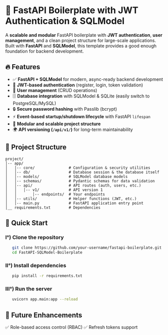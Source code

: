 # 🚀 FastAPI Boilerplate with JWT Authentication & SQLModel

A **scalable and modular** FastAPI boilerplate with **JWT authentication**, **user management**, and a clean project structure for large-scale applications. Built with **FastAPI** and **SQLModel**, this template provides a good enough foundation for backend development.

## 🔥 Features
- ✅ **FastAPI + SQLModel** for modern, async-ready backend development
- 🔐 **JWT-based authentication** (register, login, token validation)
- 👥 **User management** (CRUD operations)
- 🗄️ **Database integration** with SQLModel & SQLite (easily switch to PostgreSQL/MySQL)
- 🔒 **Secure password hashing** with Passlib (bcrypt)
- ⚡ **Event-based startup/shutdown lifecycle** with FastAPI `lifespan`
- 📂 **Modular and scalable project structure**
- 🌍 **API versioning (`/api/v1/`)** for long-term maintainability

## 📂 Project Structure

```
project/
│-- app/
│   │-- core/               # Configuration & security utilities
│   │-- db/                 # Database session & the database itself
│   │-- models/             # SQLModel database models
│   │-- schemas/            # Pydantic schemas for data validation
│   │-- api/                # API routes (auth, users, etc.)
│   │   │-- v1/             # API version 1
│   │       │-- endpoints/  # Your endpoints
│   │-- utils/              # Helper functions (JWT, etc.)
│   │-- main.py             # FastAPI application entry point
│__ requirements.txt        # Dependencies
```

## 🚀 Quick Start

### I°) Clone the repository

```bash
   git clone https://github.com/your-username/fastapi-boilerplate.git
   cd FastAPI-SQLModel-Boilerplate
```

### II°) Install dependencies

```bash
   pip install -r requirements.txt
```

### III°) Run the server

```bash
   uvicorn app.main:app --reload
```

## 🎯 Future Enhancements

✅ Role-based access control (RBAC)
✅ Refresh tokens support